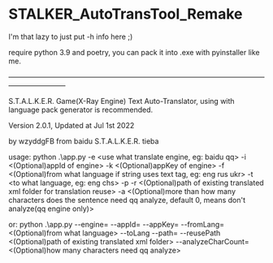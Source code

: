 # STALKER_AutoTransTool_Remake

I'm that lazy to just put -h info here ;)

require python 3.9 and poetry, you can pack it into .exe with pyinstaller like me.

————————————————————————————————————————————

S.T.A.L.K.E.R. Game(X-Ray Engine) Text Auto-Translator, using with language pack generator is recommended.

Version 2.0.1, Updated at Jul 1st 2022     

by wzyddgFB from baidu S.T.A.L.K.E.R. tieba

usage:
    python .\app.py -e <use what translate engine, eg: baidu qq> -i <(Optional)appId of engine> -k <(Optional)appKey of engine> -f <(Optional)from 
what language if string uses text tag, eg: eng rus ukr> -t <to what language, eg: eng chs> -p <path of text xml folder> -r <(Optional)path of existing translated xml folder for translation reuse> -a <(Optional)more than how many characters does the sentence need qq analyze, default 0, means don't analyze(qq engine only)>

or: python .\app.py --engine=<use what translate engine> --appId=<appId of engine> --appKey=<appKey of engine> --fromLang=<(Optional)from what language> --toLang <to what language> --path=<path of text xml folder> --reusePath <(Optional)path of existing translated xml folder> --analyzeCharCount=<(Optional)how many characters need qq analyze>
